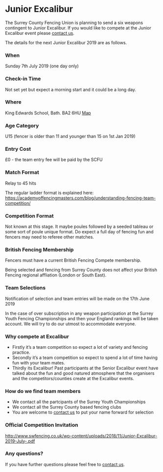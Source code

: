 # Junior Excalibur

The Surrey County Fencing Union is planning to send a six weapons contingent to Junior Excalibur. If you would like to compete at the Junior Excalibur event please [contact us](./contact).


The details for the next Junior Excalibur 2019 are as follows.
 

### When 
Sunday 7th July 2019 (one day only)

### Check-in Time
Not set yet but expect a morning start and it could be a long day.

### Where 
King Edwards School, Bath. BA2 6HU	 [Map](https://www.google.com/maps/place/King+Edward's+School,+Bath/@51.3863995,-2.3425715,15z/data=!4m5!3m4!1s0x0:0x14a025bb916c9f6!8m2!3d51.3863995!4d-2.3425715)

### Age Category
U15 (fencer is older than 11 and younger than 15 on 1st Jan 2019)

### Entry Cost
£0 - the team entry fee will be paid by the SCFU

### Match Format
Relay to 45 hits 

The regular ladder format is explained here: <https://academyoffencingmasters.com/blog/understanding-fencing-team-competition/>

### Competition Format
Not known at this stage. It maybe poules followed by a seeded tableau or some sort of poule unique format. Do expect a full day of fencing fun and fencers may need to referee other matches.

### British Fencing Membership
Fencers must have a current British Fencing Compete membership.

Being selected and fencing from Surrey County does not affect your British Fencing regional affliation (London or South East).

### Team Selections
Notification of selection and team entries will be made on the 17th June 2019

In the case of over subscription in any weapon participation at the Surrey Youth Fencing Championships and then your England rankings will be taken account. We will try to do our utmost to accommodate everyone. 


### Why compete at Excalibur
- Firstly it’s a team competition so expect a lot of variety and fencing practice. 
- Secondly it’s a team competition so expect to spend a lot of time having fun with your team mates.
- Thirdly its Excalibur! Past participants at the Senior Excalibur event have talked about the fun and good natured atmosphere that the organisers and the competitors/counties create at the Excalibur events.

### How do we find team members
- We contact all the partcipants of the Surrey Youth Championships
- We contact all the Surrey County based fencing clubs
- You are welcome to [contact us](./contact) to put your name forward for selection

### Official Competition Invitation
<http://www.swfencing.co.uk/wp-content/uploads/2018/11/Junior-Excalibur-2019-July-.pdf>

### Any questions?
If you have further questions please feel free to [contact us](./contact).
